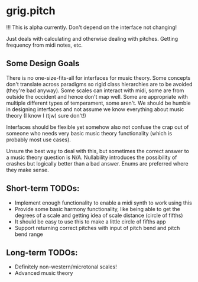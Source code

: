 # grig.pitch

!!! This is alpha currently. Don't depend on the interface not changing!

Just deals with calculating and otherwise dealing with pitches. Getting frequency from midi notes, etc.

## Some Design Goals

There is no one-size-fits-all for interfaces for music theory. Some concepts don't translate across paradigms so rigid class hierarchies are to be avoided (they're bad anyway). Some scales can interact with midi, some are from outside the occident and hence don't map well. Some are appropriate with multiple different types of temperament, some aren't. We should be humble in designing interfaces and not assume we know everything about music theory (I know I (tjw) sure don't!)

Interfaces should be flexible yet somehow also not confuse the crap out of someone who needs very basic music theory functionality (which is probably most use cases).

Unsure the best way to deal with this, but sometimes the correct answer to a music theory question is N/A. Nullability introduces the possibility of crashes but logically better than a bad answer. Enums are preferred where they make sense.

## Short-term TODOs:

* Implement enough functionality to enable a midi synth to work using this
* Provide some basic harmony functionality, like being able to get the degrees of a scale and getting idea of scale distance (circle of fifths)
* It should be easy to use this to make a little circle of fifths app
* Support returning correct pitches with input of pitch bend and pitch bend range

## Long-term TODOs:

* Definitely non-western/microtonal scales!
* Advanced music theory